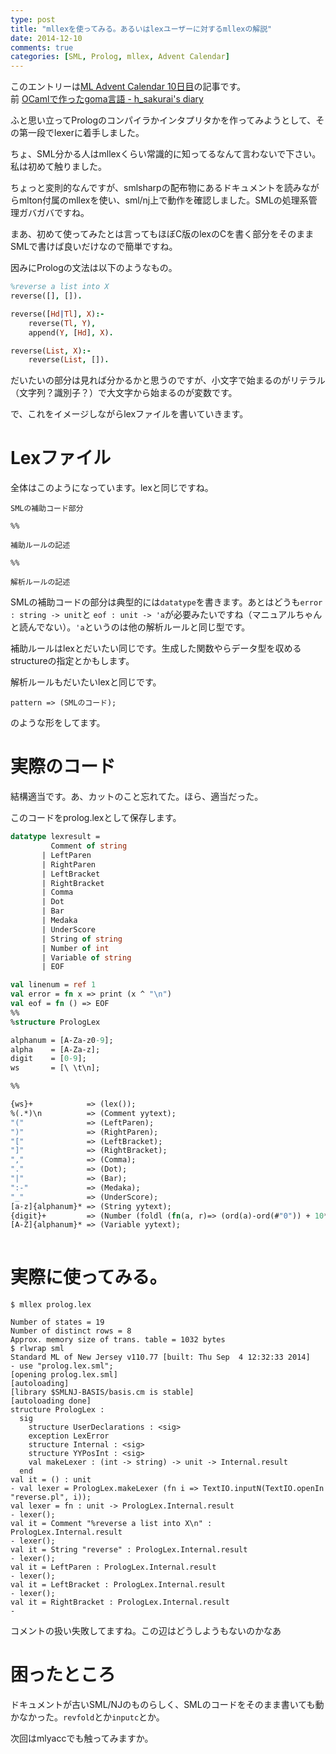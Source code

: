 ```yaml
---
type: post
title: "mllexを使ってみる。あるいはlexユーザーに対するmllexの解説"
date: 2014-12-10
comments: true
categories: [SML, Prolog, mllex, Advent Calendar]
---
```

このエントリーは[ML Advent Calendar 10日目](http://qiita.com/advent-calendar/2014/ml)の記事です。  
前 [OCamlで作ったgoma言語 - h_sakurai's diary](http://h-sakurai.hatenablog.com/entry/2014/12/09/144655)

ふと思い立ってPrologのコンパイラかインタプリタかを作ってみようとして、その第一段でlexerに着手しました。
<!--more-->
ちょ、SML分かる人はmllexくらい常識的に知ってるなんて言わないで下さい。私は初めて触りました。

ちょっと変則的なんですが、smlsharpの配布物にあるドキュメントを読みながらmlton付属のmllexを使い、sml/nj上で動作を確認しました。SMLの処理系管理ガバガバですね。

まあ、初めて使ってみたとは言ってもほぼC版のlexのCを書く部分をそのままSMLで書けば良いだけなので簡単ですね。

因みにPrologの文法は以下のようなもの。

```prolog
%reverse a list into X
reverse([], []).

reverse([Hd|Tl], X):-
    reverse(Tl, Y),
    append(Y, [Hd], X).

reverse(List, X):-
    reverse(List, []).

```

だいたいの部分は見れば分かるかと思うのですが、小文字で始まるのがリテラル（文字列？識別子？）で大文字から始まるのが変数です。

で、これをイメージしながらlexファイルを書いていきます。

# Lexファイル
全体はこのようになっています。lexと同じですね。

```
SMLの補助コード部分

%%

補助ルールの記述

%%

解析ルールの記述

```

SMLの補助コードの部分は典型的には`datatype`を書きます。あとはどうも`error : string -> unit`と `eof : unit -> 'a`が必要みたいですね（マニュアルちゃんと読んでない）。`'a`というのは他の解析ルールと同じ型です。


補助ルールはlexとだいたい同じです。生成した関数やらデータ型を収めるstructureの指定とかもします。

解析ルールもだいたいlexと同じです。

    pattern => (SMLのコード);

のような形をしてます。

# 実際のコード

結構適当です。あ、カットのこと忘れてた。ほら、適当だった。


このコードをprolog.lexとして保存します。

```sml
datatype lexresult =
         Comment of string
       | LeftParen
       | RightParen
       | LeftBracket
       | RightBracket
       | Comma
       | Dot
       | Bar
       | Medaka
       | UnderScore
       | String of string
       | Number of int
       | Variable of string
       | EOF

val linenum = ref 1
val error = fn x => print (x ^ "\n")
val eof = fn () => EOF
%%
%structure PrologLex                      

alphanum = [A-Za-z0-9];
alpha    = [A-Za-z];
digit    = [0-9];
ws       = [\ \t\n];

%%

{ws}+            => (lex());
%(.*)\n          => (Comment yytext);
"("              => (LeftParen);
")"              => (RightParen);
"["              => (LeftBracket);
"]"              => (RightBracket);
","              => (Comma);
"."              => (Dot);
"|"              => (Bar);
":-"             => (Medaka);
"_"              => (UnderScore);
[a-z]{alphanum}* => (String yytext);
{digit}+         => (Number (foldl (fn(a, r)=> (ord(a)-ord(#"0")) + 10*r) 0 (explode yytext)));
[A-Z]{alphanum}* => (Variable yytext);
    
```

# 実際に使ってみる。

	$ mllex prolog.lex
	
	Number of states = 19
	Number of distinct rows = 8
	Approx. memory size of trans. table = 1032 bytes
	$ rlwrap sml
	Standard ML of New Jersey v110.77 [built: Thu Sep  4 12:32:33 2014]
	- use "prolog.lex.sml";
	[opening prolog.lex.sml]
	[autoloading]
	[library $SMLNJ-BASIS/basis.cm is stable]
	[autoloading done]
	structure PrologLex :
	  sig
	    structure UserDeclarations : <sig>
	    exception LexError
	    structure Internal : <sig>
	    structure YYPosInt : <sig>
	    val makeLexer : (int -> string) -> unit -> Internal.result
	  end
	val it = () : unit
	- val lexer = PrologLex.makeLexer (fn i => TextIO.inputN(TextIO.openIn "reverse.pl", i));
	val lexer = fn : unit -> PrologLex.Internal.result
	- lexer();
	val it = Comment "%reverse a list into X\n" : PrologLex.Internal.result
	- lexer();
	val it = String "reverse" : PrologLex.Internal.result
	- lexer();
	val it = LeftParen : PrologLex.Internal.result
	- lexer();
	val it = LeftBracket : PrologLex.Internal.result
	- lexer();
	val it = RightBracket : PrologLex.Internal.result
	- 


コメントの扱い失敗してますね。この辺はどうしようもないのかなあ

# 困ったところ

ドキュメントが古いSML/NJのものらしく、SMLのコードをそのまま書いても動かなかった。`revfold`とか`inputc`とか。

次回はmlyaccでも触ってみますか。
